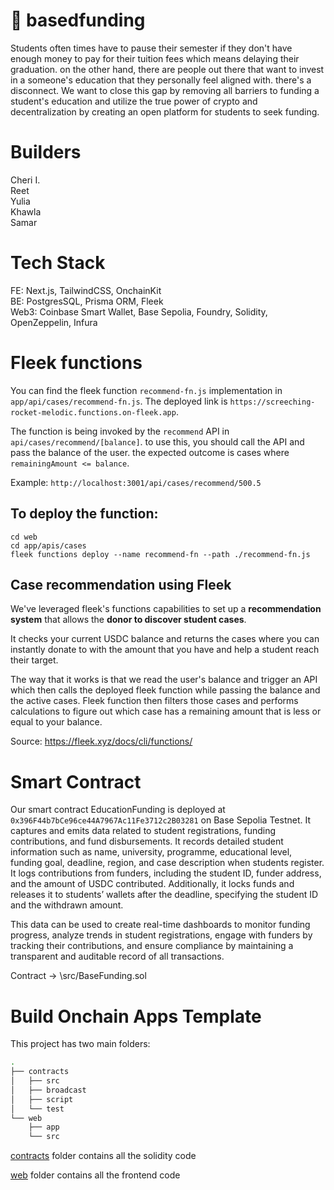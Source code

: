 # 🤝 basedfunding

Students often times have to pause their semester if they don't have enough money to pay for their tuition fees which means delaying their graduation. on the other hand, there are people out there that want to invest in a someone's education that they personally feel aligned with. there's a disconnect.
We want to close this gap by removing all barriers to funding a student's education and utilize the true power of crypto and decentralization by creating an open platform for students to seek funding.

# Builders

Cheri I. </br>
Reet </br>
Yulia </br>
Khawla </br>
Samar

# Tech Stack

FE: Next.js, TailwindCSS, OnchainKit </br>
BE: PostgresSQL, Prisma ORM, Fleek </br>
Web3: Coinbase Smart Wallet, Base Sepolia, Foundry, Solidity, OpenZeppelin, Infura </br>

# Fleek functions

You can find the fleek function `recommend-fn.js` implementation in `app/api/cases/recommend-fn.js`. The deployed link is `https://screeching-rocket-melodic.functions.on-fleek.app`.

The function is being invoked by the `recommend` API in `api/cases/recommend/[balance]`. to use this, you should call the API and pass the balance of the user. the expected outcome is cases where `remainingAmount <= balance`.

Example:
`http://localhost:3001/api/cases/recommend/500.5`

## To deploy the function:

```
cd web
cd app/apis/cases
fleek functions deploy --name recommend-fn --path ./recommend-fn.js
```

## Case recommendation using Fleek

We've leveraged fleek's functions capabilities to set up a **recommendation system** that allows the **donor to discover student cases**.

It checks your current USDC balance and returns the cases where you can instantly donate to with the amount that you have and help a student reach their target.

The way that it works is that we read the user's balance and trigger an API which then calls the deployed fleek function while passing the balance and the active cases. Fleek function then filters those cases and performs calculations to figure out which case has a remaining amount that is less or equal to your balance.

Source: https://fleek.xyz/docs/cli/functions/

# Smart Contract

Our smart contract EducationFunding is deployed at `0x396F44b7bCe96ce44A7967Ac11Fe3712c2B03281` on Base Sepolia Testnet. It captures and emits data related to student registrations, funding contributions, and fund disbursements. It records detailed student information such as name, university, programme, educational level, funding goal, deadline, region, and case description when students register. It logs contributions from funders, including the student ID, funder address, and the amount of USDC contributed. Additionally, it locks funds and releases it to students’ wallets after the deadline, specifying the student ID and the withdrawn amount.

This data can be used to create real-time dashboards to monitor funding progress, analyze trends in student registrations, engage with funders by tracking their contributions, and ensure compliance by maintaining a transparent and auditable record of all transactions.

Contract -> \src/BaseFunding.sol

# Build Onchain Apps Template

This project has two main folders:

```bash
.
├── contracts
│   ├── src
│   ├── broadcast
│   ├── script
│   └── test
└── web
    ├── app
    └── src
```

[contracts](/contracts/README.md) folder contains all the solidity code

[web](/web/README.md) folder contains all the frontend code
